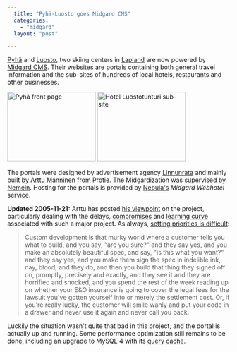 ```yaml
---
  title: "Pyhä-Luosto goes Midgard CMS"
  categories: 
    - "midgard"
  layout: "post"

---
```

[Pyhä][1] and [Luosto][2], two skiing centers in [Lapland][3] are now powered by [Midgard CMS][4]. Their websites are portals containing both general travel information and the sub-sites of hundreds of local hotels, restaurants and other businesses.

<a href="/files/pyha-frontpage.jpg"><img src="http://bergie.iki.fi/midcom-serveattachmentguid-472756782c7e4ce51d1584ded9c01e45/pyha-frontpage-small.jpg" border="0" height="157" width="200" alt="Pyhä front page" title="Pyhä portal front page" /></a> <a href="/files/luosto-hotel-page.jpg"><img src="http://bergie.iki.fi/midcom-serveattachmentguid-6ba987604d1d29577b60d3ccdb7f2b4d/luosto-hotel-page-small.jpg" border="0" height="157" width="200" alt="Hotel Luostotunturi sub-site" title="Hotel Luostotunturi sub-site" /></a>

The portals were designed by advertisement agency [Linnunrata][5] and mainly built by [Arttu Manninen][6] from [Protie][7]. The Midgardization was supervised by [Nemein][9]. Hosting for the portals is provided by [Nebula's][8] _Midgard Webhotel_ service.

__Updated 2005-11-21:__ Arttu has posted [his viewpoint][10] on the project, particularly dealing with the delays, [compromises][11] and [learning curve][12] associated with such a major project. As always, [setting priorities is difficult][13]:

> Custom development is that murky world where a customer tells you what to build, and you say, "are you sure?" and they say yes, and you make an absolutely beautiful spec, and say, "is this what you want?" and they say yes, and you make them sign the spec in indelible ink, nay, blood, and they do, and then you build that thing they signed off on, promptly, precisely and exactly, and they see it and they are horrified and shocked, and you spend the rest of the week reading up on whether your E&O insurance is going to cover the legal fees for the lawsuit you've gotten yourself into or merely the settlement cost. Or, if you're really lucky, the customer will smile wanly and put your code in a drawer and never use it again and never call you back.

Luckily the situation wasn't quite that bad in this project, and the portal is actually up and running. Some performance optimization still remains to be done, including an upgrade to MySQL 4 with its [query cache][14].

[1]: http://www.pyha.fi/
[2]: http://www.luosto.fi/
[3]: http://en.wikipedia.org/wiki/Lapland
[4]: http://www.midgard-project.org/
[5]: http://www.linnunrata.fi/
[6]: http://www.kaktus.cc/
[7]: http://www.protie.fi/en/
[8]: http://www.nebula.fi/
[9]: http://www.nemein.com/
[10]: http://www.kaktus.cc/weblog/pyha-luosto-launched.html
[11]: http://www.steptwo.com.au/columntwo/archives/001916.html
[12]: http://www.kaktus.cc/weblog/learning-curve-is-steep.html
[13]: http://www.joelonsoftware.com/articles/SetYourPriorities.html
[14]: http://www.databasejournal.com/features/mysql/article.php/3110171